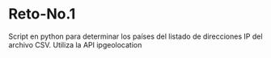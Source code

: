 # Reto-No.1
Script en python para determinar los países del listado de direcciones IP del archivo CSV. Utiliza la API ipgeolocation 
